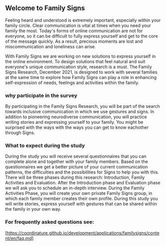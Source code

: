 ## Welcome to Family Signs

Feeling heard and understood is extremely important, especially within your family circle. Clear communication is vital at times when you need your family the most. Today's forms of online communication are not for everyone, so it can be difficult to fully express yourself and get to the core of the message quickly. As a result, precious moments are lost and miscommunication and loneliness can arise.

With Family Signs we are working on new solutions to express yourself in the online environment. To design solutions that feel natural and suit everyone's unique communication style, research is a must. The Family Signs Research, December 2021, is designed to work with several families at the same time to explore how Family Signs can play a role in enhancing self-expression of needs, feelings and activities within the family.

### why participate in the survey
By participating in the Family Signs Research, you will be part of the search towards inclusive communication in which we use gestures and signs. In addition to pioneering neurodiverse communication, you will practice writing stories and expressing yourself to your family. You might be surprised with the ways with the ways you can get to know eachother through Signs. 

### What to expect during the study
During the study you will receive several questionnaires that you can complete alone and together with your family members. Based on the questionnaires we get a better picture of your current communication patterns, the difficulties and the possibilities for Signs to help you with this. There will be three phases during this research: Introduction, Family Activities and Evaluation. After the Introduction phase and Evaluation phase we will ask you to schedule an in-depth interview. During the Family Activities Phase, you will create your own private Family Signs group, in which each family member creates their own profile. During this study you will write stories, express yourself with gestures that can be shared within the family in your own way.

### For frequently asked questions see:
[https://coordinature.github.io/development/applications/familysigns/content/en/faq.md]
